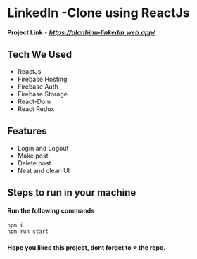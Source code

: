 
# LinkedIn -Clone using ReactJs

**Project Link** - ***https://alanbinu-linkedin.web.app/***

## Tech We Used

- ReactJs
- Firebase Hosting
- Firebase Auth
- Firebase Storage
- React-Dom
- React Redux

## Features

- Login and Logout
- Make post
- Delete post
- Neat and clean UI

## Steps to run in your machine

#### Run the following commands
```
npm i
npm run start
```




#### Hope you liked this project, dont forget to ⭐ the repo.
